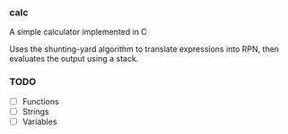 ### calc
A simple calculator implemented in C

Uses the shunting-yard algorithm to translate expressions into RPN,
then evaluates the output using a stack.

### TODO
- [ ] Functions
- [ ] Strings
- [ ] Variables
